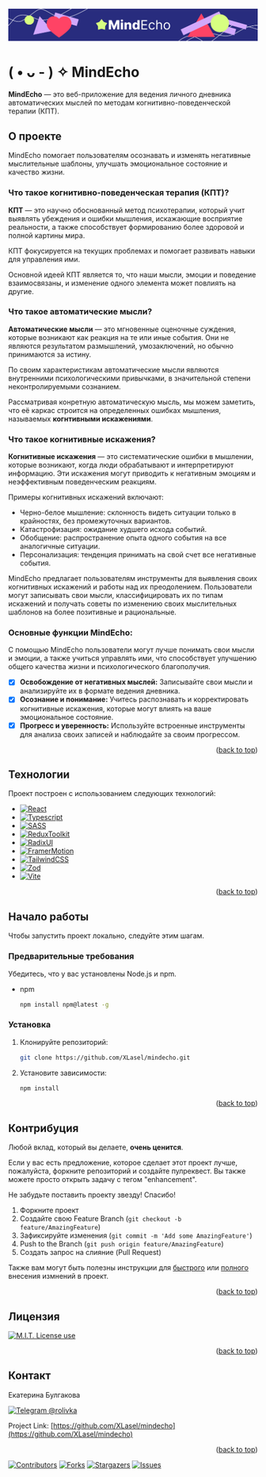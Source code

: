 <!-- Improved compatibility of back to top link: See: https://github.com/othneildrew/Best-README-Template/pull/73 -->
<a id="readme-top"></a>

<!-- ABOUT THE PROJECT -->
![MindEcho][product-image]

# ( • ᴗ - ) ✧ MindEcho

**MindEcho** — это веб-приложение для ведения личного дневника автоматических мыслей по методам когнитивно-поведенческой терапии (КПТ).

## О проекте

MindEcho помогает пользователям осознавать и изменять негативные мыслительные шаблоны, улучшать эмоциональное состояние и качество жизни.

### Что такое когнитивно-поведенческая терапия (КПТ)?

**КПТ** — это научно обоснованный метод психотерапии, который учит выявлять убеждения и ошибки мышления, искажающие восприятие реальности, а также способствует формированию более здоровой и полной картины мира.

КПТ фокусируется на текущих проблемах и помогает развивать навыки для управления ими.

Основной идеей КПТ является то, что наши мысли, эмоции и поведение взаимосвязаны, и изменение одного элемента может повлиять на другие.

### Что такое автоматические мысли?

**Автоматические мысли** — это мгновенные оценочные суждения, которые возникают как реакция на те или иные события. Они не являются результатом размышлений, умозаключений, но обычно принимаются за истину.

По своим характеристикам автоматические мысли являются внутренними психологическими привычками, в значительной степени неконтролируемыми сознанием. 

Рассматривая конретную автоматическую мысль, мы можем заметить, что её каркас строится на определенных ошибках мышления, называемых **когнтивными искажениями**. 

### Что такое когнитивные искажения?

**Когнитивные искажения** — это систематические ошибки в мышлении, которые возникают, когда люди обрабатывают и интерпретируют информацию. Эти искажения могут приводить к негативным эмоциям и неэффективным поведенческим реакциям.

Примеры когнитивных искажений включают:

* Черно-белое мышление: склонность видеть ситуации только в крайностях, без промежуточных вариантов.
* Катастрофизация: ожидание худшего исхода событий.
* Обобщение: распространение опыта одного события на все аналогичные ситуации.
* Персонализация: тенденция принимать на свой счет все негативные события.

MindEcho предлагает пользователям инструменты для выявления своих когнитивных искажений и работы над их преодолением. Пользователи могут записывать свои мысли, классифицировать их по типам искажений и получать советы по изменению своих мыслительных шаблонов на более позитивные и рациональные.

### Основные функции MindEcho:
С помощью MindEcho пользователи могут лучше понимать свои мысли и эмоции, а также учиться управлять ими, что способствует улучшению общего качества жизни и психологического благополучия.
- [x] **Освобождение от негативных мыслей:** Записывайте свои мысли и анализируйте их в формате ведения дневника.
- [x] **Осознание и понимание:** Учитесь распознавать и корректировать когнитивные искажения, которые могут влиять на ваше эмоциональное состояние.
- [x] **Прогресс и уверенность:** Используйте встроенные инструменты для анализа своих записей и наблюдайте за своим прогрессом.

<p align="right">(<a href="#readme-top">back to top</a>)</p>

## Технологии

Проект построен с использованием следующих технологий:

* [![React][React.js]][React-url]
* [![Typescript][Typescript.org]][Typescript-url]
* [![SASS][SASS]][SASS-url]
* [![ReduxToolkit][ReduxToolkit]][ReduxToolkit-url]
* [![RadixUI][RadixUI]][RadixUI-url]
* [![FramerMotion][FramerMotion]][FramerMotion-url]
* [![TailwindCSS][TailwindCSS]][TailwindCSS-url]
* [![Zod][Zod]][Zod-url]
* [![Vite][Vite]][Vite-url]

<p align="right">(<a href="#readme-top">back to top</a>)</p>

<!-- GETTING STARTED -->
## Начало работы

Чтобы запустить проект локально, следуйте этим шагам.

### Предварительные требования

Убедитесь, что у вас установлены Node.js и npm.

* npm
  ```sh
  npm install npm@latest -g
  ```

### Установка

1. Клонируйте репозиторий:
   ```sh
   git clone https://github.com/XLasel/mindecho.git
   ```
2. Установите зависимости:
   ```sh
   npm install
   ```

<p align="right">(<a href="#readme-top">back to top</a>)</p>

## Контрибуция

Любой вклад, который вы делаете, **очень ценится**.

Если у вас есть предложение, которое сделает этот проект лучше, пожалуйста, форкните репозиторий и создайте пулреквест. Вы также можете просто открыть задачу с тегом "enhancement".

Не забудьте поставить проекту звезду! Спасибо!

1. Форкните проект
2. Создайте свою Feature Branch (`git checkout -b feature/AmazingFeature`)
3. Зафиксируйте изменения (`git commit -m 'Add some AmazingFeature'`)
4. Push to the Branch (`git push origin feature/AmazingFeature`)
5. Создать запрос на слияние (Pull Request)

Также вам могут быть полезны инструкции для [быстрого](https://docs.github.com/ru/repositories/working-with-files/managing-files/editing-files) или [полного](https://docs.github.com/ru/get-started/exploring-projects-on-github/contributing-to-a-project) внесения измнений в проект.

<p align="right">(<a href="#readme-top">back to top</a>)</p>

## Лицензия

<a href="https://img.shields.io/badge/License-MIT-brightgreen?style=flat"><img alt="M.I.T. License use" src="https://img.shields.io/badge/License-MIT-brightgreen"></a>

<p align="right">(<a href="#readme-top">back to top</a>)</p>

<!-- CONTACT -->
## Контакт

Екатерина Булгакова

[![Telegram @rolivka](https://img.shields.io/badge/Telegram_@rolivka-2CA5E0?style=for-the-badge&logo=telegram&logoColor=white)](https://t.me/rolivka)

Project Link: [https://github.com/XLasel/mindecho](https://github.com/XLasel/mindecho)

<p align="right">(<a href="#readme-top">back to top</a>)</p>

[![Contributors][contributors-shield]][contributors-url]
[![Forks][forks-shield]][forks-url]
[![Stargazers][stars-shield]][stars-url]
[![Issues][issues-shield]][issues-url]

<!-- MARKDOWN LINKS & IMAGES -->
<!-- https://www.markdownguide.org/basic-syntax/#reference-style-links -->
[contributors-shield]: https://img.shields.io/github/contributors/XLasel/mindecho.svg?style=for-the-badge
[contributors-url]: https://github.com/XLasel/mindecho/graphs/contributors
[forks-shield]: https://img.shields.io/github/forks/XLasel/mindecho.svg?style=for-the-badge
[forks-url]: https://github.com/XLasel/mindecho/network/members
[stars-shield]: https://img.shields.io/github/stars/XLasel/mindecho.svg?style=for-the-badge
[stars-url]: https://github.com/XLasel/mindecho/stargazers
[issues-shield]: https://img.shields.io/github/issues/XLasel/mindecho.svg?style=for-the-badge
[issues-url]: https://github.com/XLasel/mindecho/issues

[product-image]: /public/logo-readme.png

[React.js]: https://img.shields.io/badge/React-20232A?style=for-the-badge&logo=react&logoColor=61DAFB
[React-url]: https://reactjs.org/

[SASS]: https://img.shields.io/badge/SASS%20-hotpink.svg?&style=for-the-badge&logo=SASS&logoColor=white
[SASS-url]: https://sass-lang.com/

[Typescript.org]: https://img.shields.io/badge/typescript%20-%23007ACC.svg?&style=for-the-badge&logo=typescript&logoColor=white
[Typescript-url]: https://www.typescriptlang.org/ 

[ReduxToolkit]: https://img.shields.io/badge/redux%20toolkit-764ABC.svg?&style=for-the-badge&logo=redux&logoColor=white
[ReduxToolkit-url]: https://redux-toolkit.js.org/

[RadixUI]: https://img.shields.io/badge/radix%20UI-282828.svg?&style=for-the-badge&logo=radixui&logoColor=white
[RadixUI-url]: https://www.radix-ui.com/

[FramerMotion]: https://img.shields.io/badge/Framer-black?style=for-the-badge&logo=framer&logoColor=blue
[FramerMotion-url]: https://www.framer.com/motion/

[TailwindCSS]: https://img.shields.io/badge/Tailwind_CSS-38B2AC?style=for-the-badge&logo=tailwind-css&logoColor=white
[TailwindCSS-url]: https://tailwindcss.com/

[Zod]: https://img.shields.io/badge/Zod-000000?style=for-the-badge&logo=zod&logoColor=3068B7
[Zod-url]: https://zod.dev/

[Vite]: https://img.shields.io/badge/Vite-B73BFE?style=for-the-badge&logo=vite&logoColor=FFD62E
[Vite-url]: https://vitejs.dev/